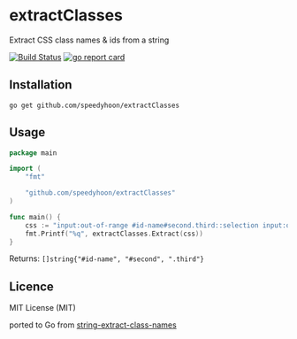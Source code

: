 # extractClasses
Extract CSS class names &amp; ids from a string

[![Build Status](https://travis-ci.org/speedyhoon/extractClasses.svg?branch=master)](https://travis-ci.org/speedyhoon/extractClasses)
[![go report card](https://goreportcard.com/badge/github.com/speedyhoon/extractClasses)](https://goreportcard.com/report/github.com/speedyhoon/extractClasses)

## Installation
```go get github.com/speedyhoon/extractClasses```

## Usage
```go
package main

import (
	"fmt"

	"github.com/speedyhoon/extractClasses"
)

func main() {
	css := "input:out-of-range #id-name#second.third::selection input:out-of-range::selection"
	fmt.Printf("%q", extractClasses.Extract(css))
}
```
Returns: ```[]string{"#id-name", "#second", ".third"}```

## Licence
MIT License (MIT)

ported to Go from [string-extract-class-names](https://github.com/codsen/string-extract-class-names)
